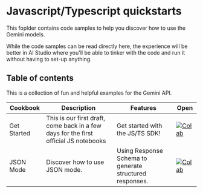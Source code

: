 # Javascript/Typescript quickstarts

This foplder contains code samples to help you discover how to use the Gemini models.

While the code samples can be read directly here, the experience will be better in AI Studio where you'll be able to tinker with the code and run it without having to set-up anything.

## Table of contents

This is a collection of fun and helpful examples for the Gemini API.

| Cookbook | Description | Features | Open |
| -------- | ----------- | -------- | ---- |
| Get Started | This is our first draft, come back in a few days for the first official JS notebooks | Get started with the JS/TS SDK! | [![Colab](https://storage.googleapis.com/generativeai-downloads/images/Open_in_AIStudio.svg)](https://aistudio.google.com/app/prompts?state=%7B%22ids%22:%5B%221RPwJa-TqASplcgvGTTSIckQ6MWM_IYhg%22%5D,%22action%22:%22open%22,%22userId%22:%22108886437999779306059%22,%22resourceKeys%22:%7B%7D%7D&usp=sharing) |
| JSON Mode | Discover how to use JSON mode. | Using Response Schema to generate structured responses. | [![Colab](https://storage.googleapis.com/generativeai-downloads/images/Open_in_AIStudio.svg)](./)  | 
<!-- placeholder link -->
